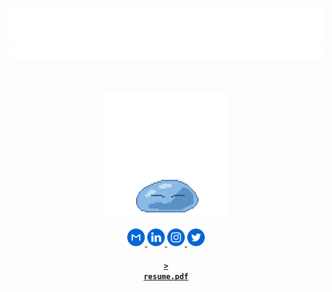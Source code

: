 <br>

[![Name](assets/name.svg)](https://anthonytedja.github.io/)
[![Header](assets/header.svg)](https://anthonytedja.github.io/)

<br>
<p align="center">
  <a href="http://www.chickenroad.org/">
    <img src="assets/rimuru.gif" width="200px">
  </a>
  <br><br>
  <a href="mailto:anthonytedja27@gmail.com">
    <img alt="Email" width="28px" src="assets/gmail.svg" />
  </a>
  <a href="https://www.linkedin.com/in/anthonytedja/">
    <img alt="LinkedIn" width="28px" src="assets/linkedin.svg" />
  </a>
  <a href="https://www.instagram.com/anthonytedja/">
    <img alt="Instagram" width="28px" src="assets/instagram.svg" />
  </a>
  <a href="https://twitter.com/anthonytedja27">
    <img alt="Twitter" width="28px" src="assets/twitter.svg" />
  </a>
</p>

<a href="https://anthonytedja.github.io/resume.pdf"><h4 align="center"><code>> resume.pdf</code></h4></a>
